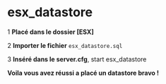 # esx_datastore

1 **Placé dans le dossier [ESX]**

2 **Importer le fichier** `esx_datastore.sql`

3 **Inséré dans le server.cfg**, start esx_datastore

**Voila vous avez réussi a placé un datastore bravo !**

